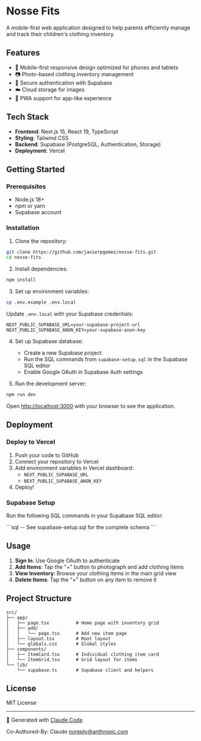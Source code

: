 # Nosse Fits

A mobile-first web application designed to help parents efficiently manage and track their children's clothing inventory.

## Features

- 📱 Mobile-first responsive design optimized for phones and tablets
- 📷 Photo-based clothing inventory management
- 🔐 Secure authentication with Supabase
- ☁️ Cloud storage for images
- 🚀 PWA support for app-like experience

## Tech Stack

- **Frontend**: Next.js 15, React 19, TypeScript
- **Styling**: Tailwind CSS
- **Backend**: Supabase (PostgreSQL, Authentication, Storage)
- **Deployment**: Vercel

## Getting Started

### Prerequisites

- Node.js 18+ 
- npm or yarn
- Supabase account

### Installation

1. Clone the repository:
```bash
git clone https://github.com/javierpgomez/nosse-fits.git
cd nosse-fits
```

2. Install dependencies:
```bash
npm install
```

3. Set up environment variables:
```bash
cp .env.example .env.local
```

Update `.env.local` with your Supabase credentials:
```
NEXT_PUBLIC_SUPABASE_URL=your-supabase-project-url
NEXT_PUBLIC_SUPABASE_ANON_KEY=your-supabase-anon-key
```

4. Set up Supabase database:
   - Create a new Supabase project
   - Run the SQL commands from `supabase-setup.sql` in the Supabase SQL editor
   - Enable Google OAuth in Supabase Auth settings

5. Run the development server:
```bash
npm run dev
```

Open [http://localhost:3000](http://localhost:3000) with your browser to see the application.

## Deployment

### Deploy to Vercel

1. Push your code to GitHub
2. Connect your repository to Vercel
3. Add environment variables in Vercel dashboard:
   - `NEXT_PUBLIC_SUPABASE_URL`
   - `NEXT_PUBLIC_SUPABASE_ANON_KEY`
4. Deploy!

### Supabase Setup

Run the following SQL commands in your Supabase SQL editor:

\`\`\`sql
-- See supabase-setup.sql for the complete schema
\`\`\`

## Usage

1. **Sign In**: Use Google OAuth to authenticate
2. **Add Items**: Tap the "+" button to photograph and add clothing items
3. **View Inventory**: Browse your clothing items in the main grid view
4. **Delete Items**: Tap the "×" button on any item to remove it

## Project Structure

```
src/
├── app/
│   ├── page.tsx          # Home page with inventory grid
│   ├── add/
│   │   └── page.tsx      # Add new item page
│   ├── layout.tsx        # Root layout
│   └── globals.css       # Global styles
├── components/
│   ├── ItemCard.tsx      # Individual clothing item card
│   └── ItemGrid.tsx      # Grid layout for items
└── lib/
    └── supabase.ts       # Supabase client and helpers
```

## License

MIT License

---

🤖 Generated with [Claude Code](https://claude.ai/code)

Co-Authored-By: Claude <noreply@anthropic.com>